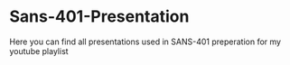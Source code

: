 # Sans-401-Presentation
Here you can find all presentations used in SANS-401 preperation for my youtube playlist
